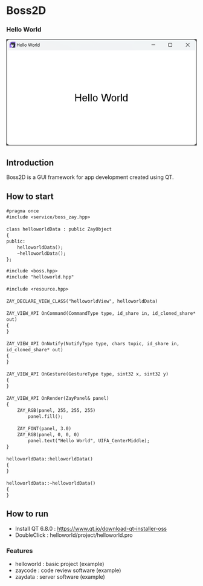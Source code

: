 # Boss2D

### Hello World

![helloworld](https://raw.githubusercontent.com/BonexGoo/Boss2D/master/docs/picture/helloworld.png)

## Introduction

Boss2D is a GUI framework for app development created using QT.

## How to start

```tsx
#pragma once
#include <service/boss_zay.hpp>

class helloworldData : public ZayObject
{
public:
    helloworldData();
    ~helloworldData();
};
```

```tsx
#include <boss.hpp>
#include "helloworld.hpp"

#include <resource.hpp>

ZAY_DECLARE_VIEW_CLASS("helloworldView", helloworldData)

ZAY_VIEW_API OnCommand(CommandType type, id_share in, id_cloned_share* out)
{
}

ZAY_VIEW_API OnNotify(NotifyType type, chars topic, id_share in, id_cloned_share* out)
{
}

ZAY_VIEW_API OnGesture(GestureType type, sint32 x, sint32 y)
{
}

ZAY_VIEW_API OnRender(ZayPanel& panel)
{
    ZAY_RGB(panel, 255, 255, 255)
        panel.fill();

    ZAY_FONT(panel, 3.0)
    ZAY_RGB(panel, 0, 0, 0)
        panel.text("Hello World", UIFA_CenterMiddle);
}

helloworldData::helloworldData()
{
}

helloworldData::~helloworldData()
{
}
```

## How to run

- Install QT 6.8.0 : https://www.qt.io/download-qt-installer-oss
- DoubleClick : helloworld/project/helloworld.pro

### Features

- helloworld : basic project (example)
- zaycode : code review software (example)
- zaydata : server software (example)
